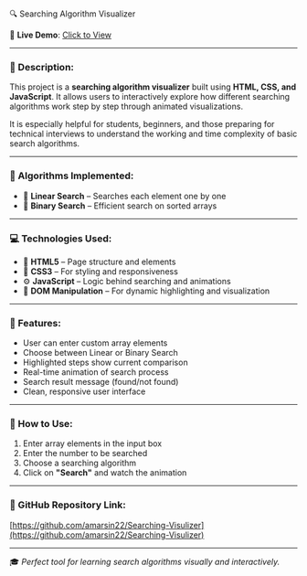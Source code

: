 🔍 Searching Algorithm Visualizer

🚀 **Live Demo**: [Click to View](https://amarsin22.github.io/Searching-Visulizer/)

---

### 📌 Description:

This project is a **searching algorithm visualizer** built using **HTML, CSS, and JavaScript**. It allows users to interactively explore how different searching algorithms work step by step through animated visualizations.

It is especially helpful for students, beginners, and those preparing for technical interviews to understand the working and time complexity of basic search algorithms.

---

### 🔎 Algorithms Implemented:

- 🔸 **Linear Search** – Searches each element one by one
- 🔸 **Binary Search** – Efficient search on sorted arrays

---

### 💻 Technologies Used:

- 🧱 **HTML5** – Page structure and elements  
- 🎨 **CSS3** – For styling and responsiveness  
- ⚙️ **JavaScript** – Logic behind searching and animations  
- 🎯 **DOM Manipulation** – For dynamic highlighting and visualization

---

### 🎯 Features:

- User can enter custom array elements  
- Choose between Linear or Binary Search  
- Highlighted steps show current comparison  
- Real-time animation of search process  
- Search result message (found/not found)  
- Clean, responsive user interface

---

### 🧪 How to Use:

1. Enter array elements in the input box  
2. Enter the number to be searched  
3. Choose a searching algorithm  
4. Click on **"Search"** and watch the animation

---

### 📎 GitHub Repository Link:
[https://github.com/amarsin22/Searching-Visulizer](https://github.com/amarsin22/Searching-Visulizer)

---

🎓 *Perfect tool for learning search algorithms visually and interactively.*
